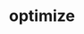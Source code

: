 ---
layout: default
title: optimize
permalink: /MachineLearning/pytorch/optimize
parent: pytorch
grand_parent: MachineLearning
has_toc: true
---
